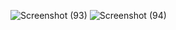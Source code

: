 ![Screenshot (93)](https://github.com/MDRifatkhan333/m8LiveTest/assets/67112433/bd7fa809-db7b-4f60-9154-93cbd672c0c8)
![Screenshot (94)](https://github.com/MDRifatkhan333/m8LiveTest/assets/67112433/386b6a6a-d9c2-4ebd-890a-96c7c950cf02)
